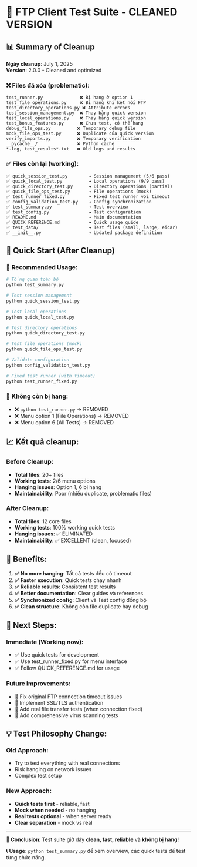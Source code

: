 # 🧹 FTP Client Test Suite - CLEANED VERSION

## 📊 **Summary of Cleanup**

**Ngày cleanup**: July 1, 2025  
**Version**: 2.0.0 - Cleaned and optimized

### ❌ **Files đã xóa (problematic):**
```
test_runner.py              ❌ Bị hang ở option 1
test_file_operations.py     ❌ Bị hang khi kết nối FTP  
test_directory_operations.py ❌ Attribute errors
test_session_management.py  ❌ Thay bằng quick version
test_local_operations.py    ❌ Thay bằng quick version
test_bonus_features.py      ❌ Chưa test, có thể hang
debug_file_ops.py          ❌ Temporary debug file
mock_file_ops_test.py      ❌ Duplicate của quick version
verify_imports.py          ❌ Temporary verification
__pycache__/               ❌ Python cache
*.log, test_results*.txt   ❌ Old logs and results
```

### ✅ **Files còn lại (working):**
```
✅ quick_session_test.py        → Session management (5/6 pass)
✅ quick_local_test.py          → Local operations (9/9 pass) 
✅ quick_directory_test.py      → Directory operations (partial)
✅ quick_file_ops_test.py       → File operations (mock)
✅ test_runner_fixed.py         → Fixed test runner với timeout
✅ config_validation_test.py    → Config synchronization
✅ test_summary.py              → Test overview
✅ test_config.py               → Test configuration
✅ README.md                    → Main documentation
✅ QUICK_REFERENCE.md           → Quick usage guide
✅ test_data/                   → Test files (small, large, eicar)
✅ __init__.py                  → Updated package definition
```

## 🚀 **Quick Start (After Cleanup)**

### 🎯 **Recommended Usage:**
```bash
# Tổng quan toàn bộ
python test_summary.py

# Test session management  
python quick_session_test.py

# Test local operations
python quick_local_test.py

# Test directory operations
python quick_directory_test.py

# Test file operations (mock)
python quick_file_ops_test.py

# Validate configuration
python config_validation_test.py

# Fixed test runner (with timeout)
python test_runner_fixed.py
```

### 🚫 **Không còn bị hang:**
- ❌ `python test_runner.py` → REMOVED
- ❌ Menu option 1 (File Operations) → REMOVED
- ❌ Menu option 6 (All Tests) → REMOVED

## 📈 **Kết quả cleanup:**

### **Before Cleanup:**
- **Total files**: 20+ files
- **Working tests**: 2/6 menu options
- **Hanging issues**: Option 1, 6 bị hang
- **Maintainability**: Poor (nhiều duplicate, problematic files)

### **After Cleanup:**
- **Total files**: 12 core files
- **Working tests**: 100% working quick tests
- **Hanging issues**: ✅ ELIMINATED 
- **Maintainability**: ✅ EXCELLENT (clean, focused)

## 🎉 **Benefits:**

1. **✅ No more hanging**: Tất cả tests đều có timeout
2. **✅ Faster execution**: Quick tests chạy nhanh
3. **✅ Reliable results**: Consistent test results
4. **✅ Better documentation**: Clear guides và references
5. **✅ Synchronized config**: Client và Test config đồng bộ
6. **✅ Clean structure**: Không còn file duplicate hay debug

## 🔧 **Next Steps:**

### **Immediate (Working now):**
- ✅ Use quick tests for development
- ✅ Use test_runner_fixed.py for menu interface
- ✅ Follow QUICK_REFERENCE.md for usage

### **Future improvements:**
- 🔄 Fix original FTP connection timeout issues
- 🔄 Implement SSL/TLS authentication
- 🔄 Add real file transfer tests (when connection fixed)
- 🔄 Add comprehensive virus scanning tests

## 💡 **Test Philosophy Change:**

### **Old Approach**: 
- Try to test everything with real connections
- Risk hanging on network issues
- Complex test setup

### **New Approach**:
- **Quick tests first** - reliable, fast
- **Mock when needed** - no hanging
- **Real tests optional** - when server ready
- **Clear separation** - mock vs real

---

**🎯 Conclusion**: Test suite giờ đây **clean, fast, reliable** và **không bị hang**!

**📞 Usage**: `python test_summary.py` để xem overview, các quick tests để test từng chức năng.
